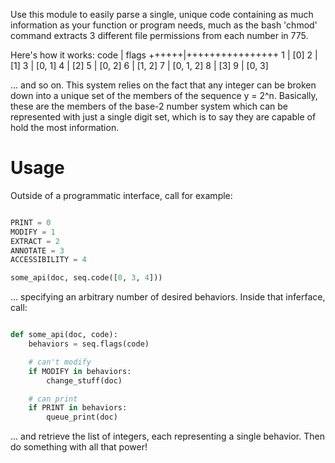 Use this module to easily parse a single, unique 
code containing as much information as your 
function or program needs, much as the bash 
'chmod' command extracts 3 different file
permissions from each number in 775. 

Here's how it works: 
 code | flags
++++++|++++++++++++++++
   1  |  [0] 
   2  |  [1]
   3  |  [0, 1]
   4  |  [2]
   5  |  [0, 2]
   6  |  [1, 2]
   7  |  [0, 1, 2]
   8  |  [3]
   9  |  [0, 3]

... and so on. This system relies on the fact that 
any integer can be broken down into a unique set of 
the members of the sequence y = 2^n. Basically, 
these are the members of the base-2 number system
which can be represented with just a single digit set,
which is to say they are capable of hold the most 
information.

Usage
=============

Outside of a programmatic interface, call for example:

```python

PRINT = 0
MODIFY = 1
EXTRACT = 2
ANNOTATE = 3
ACCESSIBILITY = 4

some_api(doc, seq.code([0, 3, 4]))

```

... specifying an arbitrary number of desired behaviors.
Inside that inferface, call:

```python

def some_api(doc, code):
    behaviors = seq.flags(code)

    # can't modify
    if MODIFY in behaviors:
        change_stuff(doc)

    # can print
    if PRINT in behaviors:
        queue_print(doc)

```

... and retrieve the list of integers, each representing
a single behavior. Then do something with all that power!
